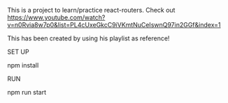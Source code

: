 This is a project to learn/practice react-routers. Check out https://www.youtube.com/watch?v=n0Rvia8w7p0&list=PL4cUxeGkcC9iVKmtNuCeIswnQ97in2GGf&index=1

This has been created by using his playlist as reference!

SET UP

npm install

RUN

npm run start